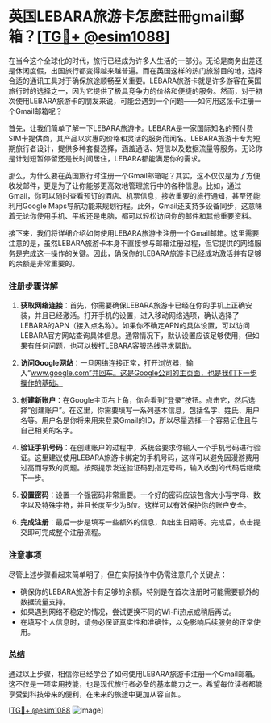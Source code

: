 # 英国LEBARA旅游卡怎麽註冊gmail郵箱？[[TG💪+ @esim1088](https://t.me/s/esim1088)]

在当今这个全球化的时代，旅行已经成为许多人生活的一部分。无论是商务出差还是休闲度假，出国旅行都变得越来越普遍。而在英国这样的热门旅游目的地，选择合适的通讯工具对于确保旅途顺畅至关重要。LEBARA旅游卡就是许多游客在英国旅行时的选择之一，因为它提供了极具竞争力的价格和便捷的服务。然而，对于初次使用LEBARA旅游卡的朋友来说，可能会遇到一个问题——如何用这张卡注册一个Gmail邮箱呢？

首先，让我们简单了解一下LEBARA旅游卡。LEBARA是一家国际知名的预付费SIM卡提供商，其产品以实惠的价格和灵活的服务而闻名。LEBARA旅游卡专为短期旅行者设计，提供多种套餐选择，涵盖通话、短信以及数据流量等服务。无论你是计划短暂停留还是长时间居住，LEBARA都能满足你的需求。

那么，为什么要在英国旅行时注册一个Gmail邮箱呢？其实，这不仅仅是为了方便收发邮件，更是为了让你能够更高效地管理旅行中的各种信息。比如，通过Gmail，你可以随时查看预订的酒店、机票信息，接收重要的旅行通知，甚至还能利用Google Maps导航功能来规划行程。此外，Gmail还支持多设备同步，这意味着无论你使用手机、平板还是电脑，都可以轻松访问你的邮件和其他重要资料。

接下来，我们将详细介绍如何使用LEBARA旅游卡注册一个Gmail邮箱。这里需要注意的是，虽然LEBARA旅游卡本身不直接参与邮箱注册过程，但它提供的网络服务是完成这一操作的关键。因此，确保你的LEBARA旅游卡已经成功激活并有足够的余额是非常重要的。

### 注册步骤详解

1. **获取网络连接**：首先，你需要确保LEBARA旅游卡已经在你的手机上正确安装，并且已经激活。打开手机的设置，进入移动网络选项，确认选择了LEBARA的APN（接入点名称）。如果你不确定APN的具体设置，可以访问LEBARA官方网站查询具体信息。通常情况下，默认设置应该足够使用，但如果有任何问题，也可以拨打LEBARA客服热线寻求帮助。

2. **访问Google网站**：一旦网络连接正常，打开浏览器，输入“www.google.com”并回车。这是Google公司的主页面，也是我们下一步操作的基础。

3. **创建新账户**：在Google主页右上角，你会看到“登录”按钮。点击它，然后选择“创建账户”。在这里，你需要填写一系列基本信息，包括名字、姓氏、用户名等。用户名是你将来用来登录Gmail的ID，所以尽量选择一个容易记住且与自己相关的名字。

4. **验证手机号码**：在创建账户的过程中，系统会要求你输入一个手机号码进行验证。这里建议使用LEBARA旅游卡绑定的手机号码，这样可以避免因漫游费用过高而导致的问题。按照提示发送验证码到指定号码，输入收到的代码后继续下一步。

5. **设置密码**：设置一个强密码非常重要。一个好的密码应该包含大小写字母、数字以及特殊字符，并且长度至少为8位。这样可以有效保护你的账户安全。

6. **完成注册**：最后一步是填写一些额外的信息，如出生日期等。完成后，点击提交即可完成整个注册流程。

### 注意事项

尽管上述步骤看起来简单明了，但在实际操作中仍需注意几个关键点：

- 确保你的LEBARA旅游卡有足够的余额，特别是在首次注册时可能需要额外的数据流量支持。
- 如果遇到网络不稳定的情况，尝试更换不同的Wi-Fi热点或稍后再试。
- 在填写个人信息时，请务必保证真实性和准确性，以免影响后续服务的正常使用。

### 总结

通过以上步骤，相信你已经学会了如何使用LEBARA旅游卡注册一个Gmail邮箱。这不仅是一项实用技能，也是现代旅行者必备的基本能力之一。希望每位读者都能享受到科技带来的便利，在未来的旅途中更加从容自如。

[[TG💪+ @esim1088](https://t.me/s/esim1088) ![Image](https://i.postimg.cc/4NQfJmqS/Snipaste-2025-05-13-00-14-12.png)]